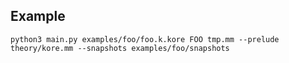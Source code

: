 ## Example

```
python3 main.py examples/foo/foo.k.kore FOO tmp.mm --prelude theory/kore.mm --snapshots examples/foo/snapshots
```
